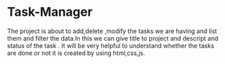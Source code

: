 # Task-Manager
The project is about to add,delete ,modify the tasks we are having and list them and filter the data.In this we can give title to project and descript and status of the task . It will be very helpful to understand whether the tasks are done or not it is created by using html,css,js.
